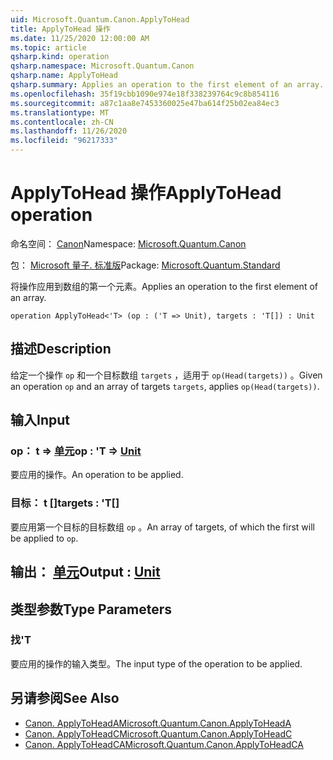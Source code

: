 ```yaml
---
uid: Microsoft.Quantum.Canon.ApplyToHead
title: ApplyToHead 操作
ms.date: 11/25/2020 12:00:00 AM
ms.topic: article
qsharp.kind: operation
qsharp.namespace: Microsoft.Quantum.Canon
qsharp.name: ApplyToHead
qsharp.summary: Applies an operation to the first element of an array.
ms.openlocfilehash: 35f19cbb1090e974e18f338239764c9c8b854116
ms.sourcegitcommit: a87c1aa8e7453360025e47ba614f25b02ea84ec3
ms.translationtype: MT
ms.contentlocale: zh-CN
ms.lasthandoff: 11/26/2020
ms.locfileid: "96217333"
---
```

# <a name="applytohead-operation"></a><span data-ttu-id="0a8ae-102">ApplyToHead 操作</span><span class="sxs-lookup"><span data-stu-id="0a8ae-102">ApplyToHead operation</span></span>

<span data-ttu-id="0a8ae-103">命名空间： [Canon](xref:Microsoft.Quantum.Canon)</span><span class="sxs-lookup"><span data-stu-id="0a8ae-103">Namespace: [Microsoft.Quantum.Canon](xref:Microsoft.Quantum.Canon)</span></span>

<span data-ttu-id="0a8ae-104">包： [Microsoft 量子. 标准版](https://nuget.org/packages/Microsoft.Quantum.Standard)</span><span class="sxs-lookup"><span data-stu-id="0a8ae-104">Package: [Microsoft.Quantum.Standard](https://nuget.org/packages/Microsoft.Quantum.Standard)</span></span>


<span data-ttu-id="0a8ae-105">将操作应用到数组的第一个元素。</span><span class="sxs-lookup"><span data-stu-id="0a8ae-105">Applies an operation to the first element of an array.</span></span>

```qsharp
operation ApplyToHead<'T> (op : ('T => Unit), targets : 'T[]) : Unit
```


## <a name="description"></a><span data-ttu-id="0a8ae-106">描述</span><span class="sxs-lookup"><span data-stu-id="0a8ae-106">Description</span></span>

<span data-ttu-id="0a8ae-107">给定一个操作 `op` 和一个目标数组 `targets` ，适用于 `op(Head(targets))` 。</span><span class="sxs-lookup"><span data-stu-id="0a8ae-107">Given an operation `op` and an array of targets `targets`, applies `op(Head(targets))`.</span></span>

## <a name="input"></a><span data-ttu-id="0a8ae-108">输入</span><span class="sxs-lookup"><span data-stu-id="0a8ae-108">Input</span></span>

### <a name="op--t--unit"></a><span data-ttu-id="0a8ae-109">op： t => [单元](xref:microsoft.quantum.lang-ref.unit)</span><span class="sxs-lookup"><span data-stu-id="0a8ae-109">op : 'T => [Unit](xref:microsoft.quantum.lang-ref.unit)</span></span> 

<span data-ttu-id="0a8ae-110">要应用的操作。</span><span class="sxs-lookup"><span data-stu-id="0a8ae-110">An operation to be applied.</span></span>


### <a name="targets--t"></a><span data-ttu-id="0a8ae-111">目标： t []</span><span class="sxs-lookup"><span data-stu-id="0a8ae-111">targets : 'T[]</span></span>

<span data-ttu-id="0a8ae-112">要应用第一个目标的目标数组 `op` 。</span><span class="sxs-lookup"><span data-stu-id="0a8ae-112">An array of targets, of which the first will be applied to `op`.</span></span>



## <a name="output--unit"></a><span data-ttu-id="0a8ae-113">输出： [单元](xref:microsoft.quantum.lang-ref.unit)</span><span class="sxs-lookup"><span data-stu-id="0a8ae-113">Output : [Unit](xref:microsoft.quantum.lang-ref.unit)</span></span>



## <a name="type-parameters"></a><span data-ttu-id="0a8ae-114">类型参数</span><span class="sxs-lookup"><span data-stu-id="0a8ae-114">Type Parameters</span></span>

### <a name="t"></a><span data-ttu-id="0a8ae-115">找</span><span class="sxs-lookup"><span data-stu-id="0a8ae-115">'T</span></span>

<span data-ttu-id="0a8ae-116">要应用的操作的输入类型。</span><span class="sxs-lookup"><span data-stu-id="0a8ae-116">The input type of the operation to be applied.</span></span>

## <a name="see-also"></a><span data-ttu-id="0a8ae-117">另请参阅</span><span class="sxs-lookup"><span data-stu-id="0a8ae-117">See Also</span></span>

- [<span data-ttu-id="0a8ae-118">Canon. ApplyToHeadA</span><span class="sxs-lookup"><span data-stu-id="0a8ae-118">Microsoft.Quantum.Canon.ApplyToHeadA</span></span>](xref:Microsoft.Quantum.Canon.ApplyToHeadA)
- [<span data-ttu-id="0a8ae-119">Canon. ApplyToHeadC</span><span class="sxs-lookup"><span data-stu-id="0a8ae-119">Microsoft.Quantum.Canon.ApplyToHeadC</span></span>](xref:Microsoft.Quantum.Canon.ApplyToHeadC)
- [<span data-ttu-id="0a8ae-120">Canon. ApplyToHeadCA</span><span class="sxs-lookup"><span data-stu-id="0a8ae-120">Microsoft.Quantum.Canon.ApplyToHeadCA</span></span>](xref:Microsoft.Quantum.Canon.ApplyToHeadCA)